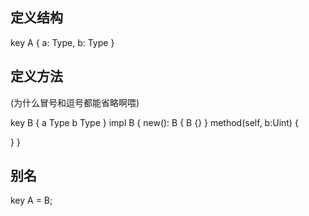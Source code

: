 ## 定义结构

key A {
  a: Type,
  b: Type
}

## 定义方法

(为什么冒号和逗号都能省略啊喂)

key B {
  a Type
  b Type
}
impl B {
  new(): B {
    B {}
  }
  method(self, b:Uint) {
 
  }
}

## 别名

key A = B;

